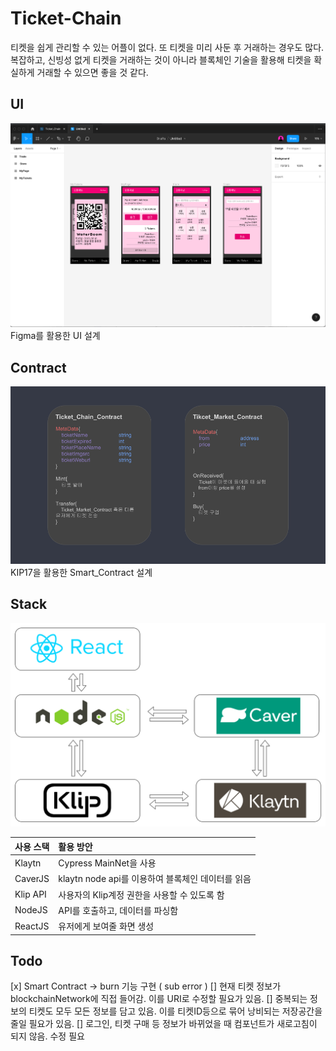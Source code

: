 # Ticket-Chain

티켓을 쉽게 관리할 수 있는 어플이 없다. 또 티켓을 미리 사둔 후 거래하는 경우도 많다. 복잡하고, 신빙성 없게 티켓을 거래하는 것이 아니라 블록체인 기술을 활용해 티켓을 확실하게 거래할 수 있으면 좋을 것 같다.

## UI

![](./doc/UI%3AUX.png)
Figma를 활용한 UI 설계

## Contract

![](./doc/Smart_Contract.png)
KIP17을 활용한 Smart_Contract 설계

## Stack

![](./doc/TicketChainFlowChart.png)

| 사용 스택 | 활용 방안                                         |
| :-------- | :------------------------------------------------ |
| Klaytn    | Cypress MainNet을 사용                            |
| CaverJS   | klaytn node api를 이용하여 블록체인 데이터를 읽음 |
| Klip API  | 사용자의 Klip계정 권한을 사용할 수 있도록 함      |
| NodeJS    | API를 호출하고, 데이터를 파싱함                   |
| ReactJS   | 유저에게 보여줄 화면 생성                         |

## Todo

[x] Smart Contract -> burn 기능 구현 ( sub error )
[] 현재 티켓 정보가 blockchainNetwork에 직접 들어감. 이를 URI로 수정할 필요가 있음.
[] 중복되는 정보의 티켓도 모두 모든 정보를 담고 있음. 이를 티켓ID등으로 묶어 낭비되는 저장공간을 줄일 필요가 있음.
[] 로그인, 티켓 구매 등 정보가 바뀌었을 때 컴포넌트가 새로고침이 되지 않음. 수정 필요
